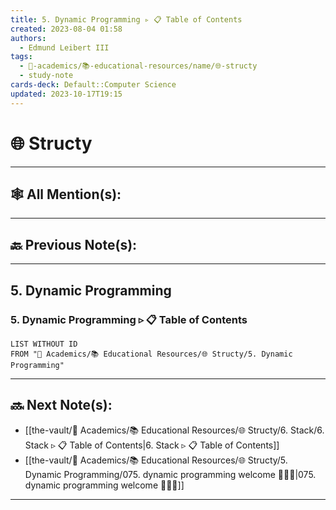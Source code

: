```yaml
---
title: 5. Dynamic Programming ▹ 📋 Table of Contents
created: 2023-08-04 01:58
authors:
  - Edmund Leibert III
tags:
  - 🔴-academics/📚-educational-resources/name/🌐-structy
  - study-note
cards-deck: Default::Computer Science
updated: 2023-10-17T19:15
---
```


# 🌐 Structy

---

## 🕸️ All Mention(s): 

---

## 🔙 Previous Note(s):

---

## 5. Dynamic Programming


### 5. Dynamic Programming ▹ 📋 Table of Contents
```dataview
LIST WITHOUT ID
FROM "🔴 Academics/📚 Educational Resources/🌐 Structy/5. Dynamic Programming"
```


---

## 🔜 Next Note(s):
- [[the-vault/🔴 Academics/📚 Educational Resources/🌐 Structy/6. Stack/6. Stack ▹ 📋 Table of Contents|6. Stack ▹ 📋 Table of Contents]]
- [[the-vault/🔴 Academics/📚 Educational Resources/🌐 Structy/5. Dynamic Programming/075. dynamic programming welcome 👨🏻‍🏫|075. dynamic programming welcome 👨🏻‍🏫]]

---
